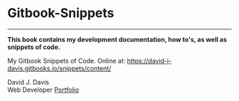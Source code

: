 
# Gitbook-Snippets
----
**This book contains my development documentation, how to's, as well as snippets of code.**

My Gitbook Snippets of Code. Online at: https://david-j-davis.gitbooks.io/snippets/content/

David J. Davis  
Web Developer
[Portfolio](http://david-james-davis.com)